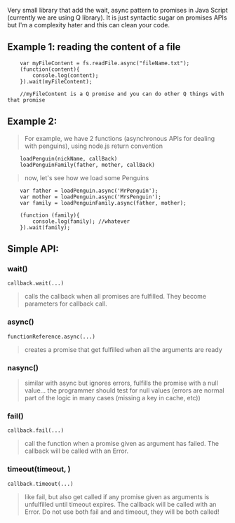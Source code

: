 Very small library that add the wait, async pattern to promises in Java Script (currently we are using Q library).
It is just syntactic sugar on promises APIs but I'm a complexity hater and this can clean your code.

## Example 1: reading the content of a file

        var myFileContent = fs.readFile.async("fileName.txt");
        (function(content){
            console.log(content);
        }).wait(myFileContent);

        //myFileContent is a Q promise and you can do other Q things with that promise

## Example 2:

> For example, we have 2 functions (asynchronous APIs for dealing with penguins), using node.js return convention


        loadPenguin(nickName, callBack)
        loadPenguinFamily(father, mother, callBack)

> now, let's see how we load some Penguins

        var father = loadPenguin.async('MrPenguin');
        var mother = loadPenguin.async('MrsPenguin');
        var family = loadPenguinFamily.async(father, mother);

        (function (family){
            console.log(family); //whatever
        }).wait(family);

##  Simple API:

### wait(<list of variables>)

    callback.wait(...)

>   calls the callback when all promises are fulfilled. They become parameters for callback call.

### async(<list of variables>)

    functionReference.async(...)

> creates a promise that get fulfilled when all the arguments are ready

### nasync(<list of variables>)

> similar with async but ignores errors, fulfills the promise with a null value...
> the programmer should test for null values (errors are normal part of the logic in many cases (missing a key in cache, etc))


### fail(<list of variables>)

    callback.fail(...)

> call the function when a promise given as argument has failed. The callback will be called with an Error.

### timeout(timeout, <list of variables>)

    callback.timeout(...)

> like fail, but also get called if any promise given as arguments is unfulfilled until timeout expires. The callback will be called with an Error.
> Do not use both fail and and timeout, they will be both called!

